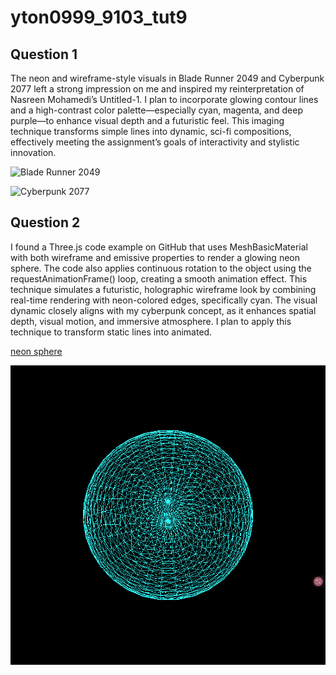 # yton0999_9103_tut9

## Question 1
The neon and wireframe-style visuals in Blade Runner 2049 and Cyberpunk 2077 left a strong impression on me and inspired my reinterpretation of Nasreen Mohamedi’s Untitled-1. I plan to incorporate glowing contour lines and a high-contrast color palette—especially cyan, magenta, and deep purple—to enhance visual depth and a futuristic feel. This imaging technique transforms simple lines into dynamic, sci-fi compositions, effectively meeting the assignment’s goals of interactivity and stylistic innovation.


![Blade Runner 2049](https://www.10wallpaper.com/wallpaper/1366x768/1710/Blade_runner_2049_High_Quality_Wallpapers_1366x768.jpg)

![Cyberpunk 2077](https://cdn-s.cdprojektred.com/news/panoramic/5f649ec388306e6a13ecc732a29c9cc8cff28427cbea62b2.jpeg)

## Question 2
I found a Three.js code example on GitHub that uses MeshBasicMaterial with both wireframe and emissive properties to render a glowing neon sphere. The code also applies continuous rotation to the object using the requestAnimationFrame() loop, creating a smooth animation effect. This technique simulates a futuristic, holographic wireframe look by combining real-time rendering with neon-colored edges, specifically cyan. The visual dynamic closely aligns with my cyberpunk concept, as it enhances spatial depth, visual motion, and immersive atmosphere. I plan to apply this technique to transform static lines into animated.

[neon sphere](https://gist.github.com/shopglobal/fab7d7b632f489c35475790310e3ddd1)

![neon sphere](./Image/Cyberball.png)
